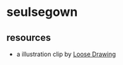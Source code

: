 # seulsegown

## resources

- a illustration clip by [Loose Drawing](https://loosedrawing.com/terms/)